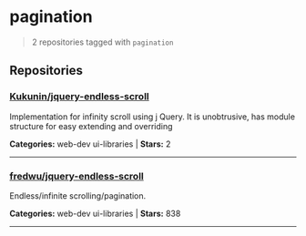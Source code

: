 # pagination

> 2 repositories tagged with `pagination`

## Repositories

### [Kukunin/jquery-endless-scroll](https://github.com/Kukunin/jquery-endless-scroll)

Implementation for infinity scroll using j Query. It is unobtrusive, has module structure for easy extending and overriding

**Categories:** web-dev ui-libraries  | **Stars:** 2

---

### [fredwu/jquery-endless-scroll](https://github.com/fredwu/jquery-endless-scroll)

Endless/infinite scrolling/pagination.

**Categories:** web-dev ui-libraries  | **Stars:** 838

---

